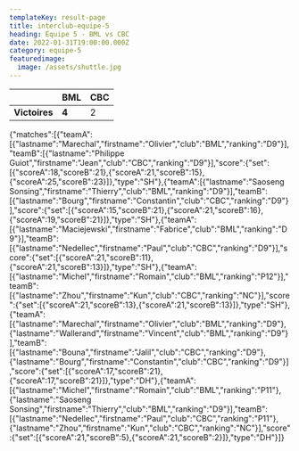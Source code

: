 ```yaml
---
templateKey: result-page
title: interclub-equipe-5
heading: Équipe 5 - BML vs CBC
date: 2022-01-31T19:00:00.000Z
category: equipe-5
featuredimage:
  image: /assets/shuttle.jpg
---
```

|               | BML   | CBC |
| ------------- | ----- | --- |
| **Victoires** | **4** | 2   |

<scoreboard>{"matches":[{"teamA":[{"lastname":"Marechal","firstname":"Olivier","club":"BML","ranking":"D9"}],"teamB":[{"lastname":"Philippe Guiot","firstname":"Jean","club":"CBC","ranking":"D9"}],"score":{"set":[{"scoreA":18,"scoreB":21},{"scoreA":21,"scoreB":15},{"scoreA":25,"scoreB":23}]},"type":"SH"},{"teamA":[{"lastname":"Saoseng Sonsing","firstname":"Thierry","club":"BML","ranking":"D9"}],"teamB":[{"lastname":"Bourg","firstname":"Constantin","club":"CBC","ranking":"D9"}],"score":{"set":[{"scoreA":15,"scoreB":21},{"scoreA":21,"scoreB":16},{"scoreA":19,"scoreB":21}]},"type":"SH"},{"teamA":[{"lastname":"Maciejewski","firstname":"Fabrice","club":"BML","ranking":"D9"}],"teamB":[{"lastname":"Nedellec","firstname":"Paul","club":"CBC","ranking":"D9"}],"score":{"set":[{"scoreA":21,"scoreB":11},{"scoreA":21,"scoreB":13}]},"type":"SH"},{"teamA":[{"lastname":"Michel","firstname":"Romain","club":"BML","ranking":"P12"}],"teamB":[{"lastname":"Zhou","firstname":"Kun","club":"CBC","ranking":"NC"}],"score":{"set":[{"scoreA":21,"scoreB":13},{"scoreA":21,"scoreB":13}]},"type":"SH"},{"teamA":[{"lastname":"Marechal","firstname":"Olivier","club":"BML","ranking":"D9"},{"lastname":"Wallerand","firstname":"Vincent","club":"BML","ranking":"D9"}],"teamB":[{"lastname":"Bouna","firstname":"Jalil","club":"CBC","ranking":"D9"},{"lastname":"Bourg","firstname":"Constantin","club":"CBC","ranking":"D9"}],"score":{"set":[{"scoreA":17,"scoreB":21},{"scoreA":17,"scoreB":21}]},"type":"DH"},{"teamA":[{"lastname":"Michel","firstname":"Romain","club":"BML","ranking":"P11"},{"lastname":"Saoseng Sonsing","firstname":"Thierry","club":"BML","ranking":"D9"}],"teamB":[{"lastname":"Nedellec","firstname":"Paul","club":"CBC","ranking":"P11"},{"lastname":"Zhou","firstname":"Kun","club":"CBC","ranking":"NC"}],"score":{"set":[{"scoreA":21,"scoreB":5},{"scoreA":21,"scoreB":2}]},"type":"DH"}]}</scoreboard>